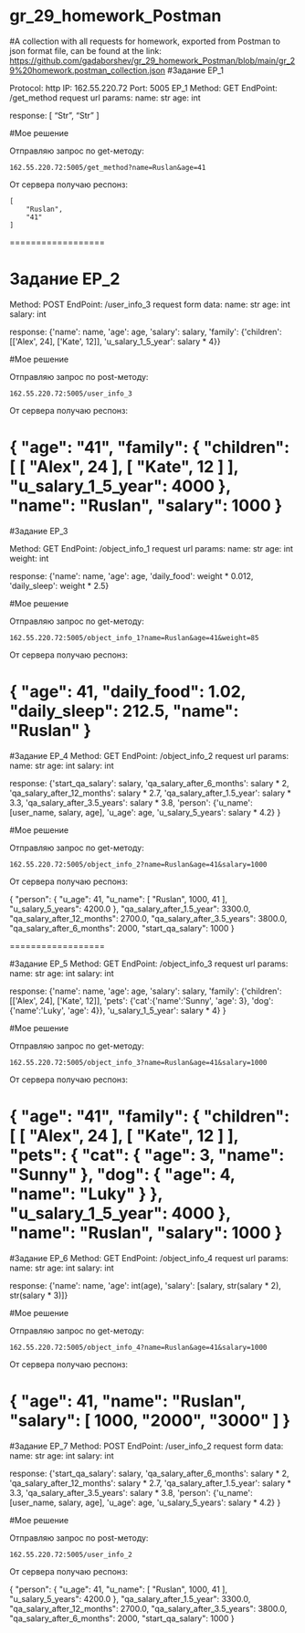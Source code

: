 # gr_29_homework_Postman
#A collection with all requests for homework, exported from Postman to json format file, can be found at the link: https://github.com/gadaborshev/gr_29_homework_Postman/blob/main/gr_29%20homework.postman_collection.json
#Задание EP_1

Protocol: http
IP: 162.55.220.72
Port: 5005
EP_1
Method: GET
EndPoint: /get_method
request url params: 
name: str
age: int

response: 
[
“Str”,
“Str”
]

#Мое решение

Отправляю запрос по get-методу:

	162.55.220.72:5005/get_method?name=Ruslan&age=41

От сервера получаю респонз:
	
	[
		"Ruslan",
		"41"
	]
==================

# Задание EP_2

Method: POST
EndPoint: /user_info_3
request form data: 
 name: str
 age: int
 salary: int

response: 
{'name': name,
          'age': age,
          'salary': salary,
          'family': {'children': [['Alex', 24], ['Kate', 12]],
                     'u_salary_1_5_year': salary * 4}}


#Мое решение

Отправляю запрос по post-методу:
	
	162.55.220.72:5005/user_info_3
	
От сервера получаю респонз:

{
    "age": "41",
    "family": {
        "children": [
            [
                "Alex",
                24
            ],
            [
                "Kate",
                12
            ]
        ],
        "u_salary_1_5_year": 4000
    },
    "name": "Ruslan",
    "salary": 1000
}
==================

#Задание EP_3

Method: GET
EndPoint: /object_info_1
request url params: 
 name: str
 age: int
 weight: int

response: 
{'name': name,
          'age': age,
          'daily_food': weight * 0.012,
          'daily_sleep': weight * 2.5}

#Мое решение 

Отправляю запрос по get-методу:

	162.55.220.72:5005/object_info_1?name=Ruslan&age=41&weight=85
	
От сервера получаю респонз:	

{
    "age": 41,
    "daily_food": 1.02,
    "daily_sleep": 212.5,
    "name": "Ruslan"
}
==================

#Задание EP_4
Method: GET
EndPoint: /object_info_2
request url params: 
 name: str
 age: int
 salary: int

response: 
{'start_qa_salary': salary,
          'qa_salary_after_6_months': salary * 2,
          'qa_salary_after_12_months': salary * 2.7,
          'qa_salary_after_1.5_year': salary * 3.3,
          'qa_salary_after_3.5_years': salary * 3.8,
          'person': {'u_name': [user_name, salary, age],
                     'u_age': age,
                     'u_salary_5_years': salary * 4.2}
          }

#Мое решение 

Отправляю запрос по get-методу:

	162.55.220.72:5005/object_info_2?name=Ruslan&age=41&salary=1000
	
От сервера получаю респонз:	

{
    "person": {
        "u_age": 41,
        "u_name": [
            "Ruslan",
            1000,
            41
        ],
        "u_salary_5_years": 4200.0
    },
    "qa_salary_after_1.5_year": 3300.0,
    "qa_salary_after_12_months": 2700.0,
    "qa_salary_after_3.5_years": 3800.0,
    "qa_salary_after_6_months": 2000,
    "start_qa_salary": 1000
}
	
==================

#Задание EP_5
Method: GET
EndPoint: /object_info_3
request url params: 
 name: str
 age: int
 salary: int

response: 
{'name': name,
          'age': age,
          'salary': salary,
          'family': {'children': [['Alex', 24], ['Kate', 12]],
                     'pets': {'cat':{'name':'Sunny',
                                     'age': 3},
                              'dog':{'name':'Luky',
                                     'age': 4}},
                     'u_salary_1_5_year': salary * 4}
          }

#Мое решение 

Отправляю запрос по get-методу:

	162.55.220.72:5005/object_info_3?name=Ruslan&age=41&salary=1000
	
От сервера получаю респонз:	
	
{
    "age": "41",
    "family": {
        "children": [
            [
                "Alex",
                24
            ],
            [
                "Kate",
                12
            ]
        ],
        "pets": {
            "cat": {
                "age": 3,
                "name": "Sunny"
            },
            "dog": {
                "age": 4,
                "name": "Luky"
            }
        },
        "u_salary_1_5_year": 4000
    },
    "name": "Ruslan",
    "salary": 1000
}
==================

#Задание EP_6
Method: GET
EndPoint: /object_info_4
request url params: 
 name: str
 age: int
 salary: int

response: 
{'name': name,
          'age': int(age),
          'salary': [salary, str(salary * 2), str(salary * 3)]}


#Мое решение 

Отправляю запрос по get-методу:

	162.55.220.72:5005/object_info_4?name=Ruslan&age=41&salary=1000
	
От сервера получаю респонз:	

{
    "age": 41,
    "name": "Ruslan",
    "salary": [
        1000,
        "2000",
        "3000"
    ]
}
==================

#Задание EP_7
Method: POST
EndPoint: /user_info_2
request form data: 
 name: str
 age: int
 salary: int

response: 
{'start_qa_salary': salary,
          'qa_salary_after_6_months': salary * 2,
          'qa_salary_after_12_months': salary * 2.7,
          'qa_salary_after_1.5_year': salary * 3.3,
          'qa_salary_after_3.5_years': salary * 3.8,
          'person': {'u_name': [user_name, salary, age],
                     'u_age': age,
                     'u_salary_5_years': salary * 4.2}
          }
		  
#Мое решение 

Отправляю запрос по post-методу:

	162.55.220.72:5005/user_info_2
	
От сервера получаю респонз:	

{
    "person": {
        "u_age": 41,
        "u_name": [
            "Ruslan",
            1000,
            41
        ],
        "u_salary_5_years": 4200.0
    },
    "qa_salary_after_1.5_year": 3300.0,
    "qa_salary_after_12_months": 2700.0,
    "qa_salary_after_3.5_years": 3800.0,
    "qa_salary_after_6_months": 2000,
    "start_qa_salary": 1000
}

